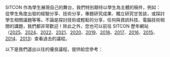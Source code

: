 SITCON 作為學生展現自己的舞台，我們特別期待以學生為主體的稿件，例如：從學生角度出發的經驗分享、技術分享，專題研究成果、獨立研究甘苦談，或探討學生相關議題等等。不論是探討技術或輕鬆的分享，任何與資訊科技、電腦技術相關的講題，我們都非常歡迎！除此之外，您也可以前往 SITCON 歷年網站（[2025](https://sitcon.org/2025/)、[2024](https://sitcon.org/2024/)、[2022](https://sitcon.org/2022/)、[2021](https://sitcon.org/2021/)、[2020](https://sitcon.org/2020/)、[2019](https://sitcon.org/2019/)、[2018](https://sitcon.org/2018/)、[2017](https://sitcon.org/2017/)、[2016](https://sitcon.org/2016/)、[2015](https://sitcon.org/2015/)、[2014](https://sitcon.org/2014/)、[2013](https://sitcon.org/2013/)）查看過去的議程。

以下是我們選出以往的優良議程，提供給您參考：
